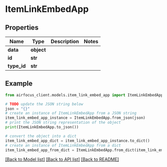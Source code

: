 # ItemLinkEmbedApp


## Properties

Name | Type | Description | Notes
------------ | ------------- | ------------- | -------------
**data** | **object** |  | 
**id** | **str** |  | 
**type_id** | **str** |  | 

## Example

```python
from airfocus_client.models.item_link_embed_app import ItemLinkEmbedApp

# TODO update the JSON string below
json = "{}"
# create an instance of ItemLinkEmbedApp from a JSON string
item_link_embed_app_instance = ItemLinkEmbedApp.from_json(json)
# print the JSON string representation of the object
print(ItemLinkEmbedApp.to_json())

# convert the object into a dict
item_link_embed_app_dict = item_link_embed_app_instance.to_dict()
# create an instance of ItemLinkEmbedApp from a dict
item_link_embed_app_from_dict = ItemLinkEmbedApp.from_dict(item_link_embed_app_dict)
```
[[Back to Model list]](../README.md#documentation-for-models) [[Back to API list]](../README.md#documentation-for-api-endpoints) [[Back to README]](../README.md)


